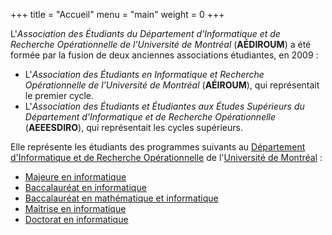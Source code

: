 +++
title = "Accueil"
menu = "main"
weight = 0
+++

L'*Association des Étudiants du Département d'Informatique et de Recherche Opérationnelle de l'Université de Montréal* (**AÉDIROUM**) a été formée par la fusion de deux anciennes associations étudiantes, en 2009 :

* L'*Association des Étudiants en Informatique et Recherche Opérationnelle de l'Université de Montréal* (**AÉIROUM**), qui représentait le premier cycle.
* L'*Association des Étudiants et Étudiantes aux Études Supérieurs du Département d'Informatique et de Recherche Opérationnelle* (**AEEESDIRO**), qui représentait les cycles supérieurs.

Elle représente les étudiants des programmes suivants au [Département d'Informatique et de Recherche Opérationnelle](//diro.umontreal.ca) de l'[Université de Montréal](//umontreal.ca) :

* [Majeure en informatique](//diro.umontreal.ca/programmes-cours/premier-cycle/majeure-en-informatique)
* [Baccalauréat en informatique](//diro.umontreal.ca/programmes-cours/premier-cycle/baccalaureat-en-informatique)
* [Baccalauréat en mathématique et informatique](//diro.umontreal.ca/programmes-cours/premier-cycle/baccalaureat-en-mathematique-et-informatique)
* [Maîtrise en informatique](//diro.umontreal.ca/programmes-cours/cycles-superieurs/maitrise-en-informatique)
* [Doctorat en informatique](//diro.umontreal.ca/programmes-cours/cycles-superieurs/doctorat-en-informatique)
